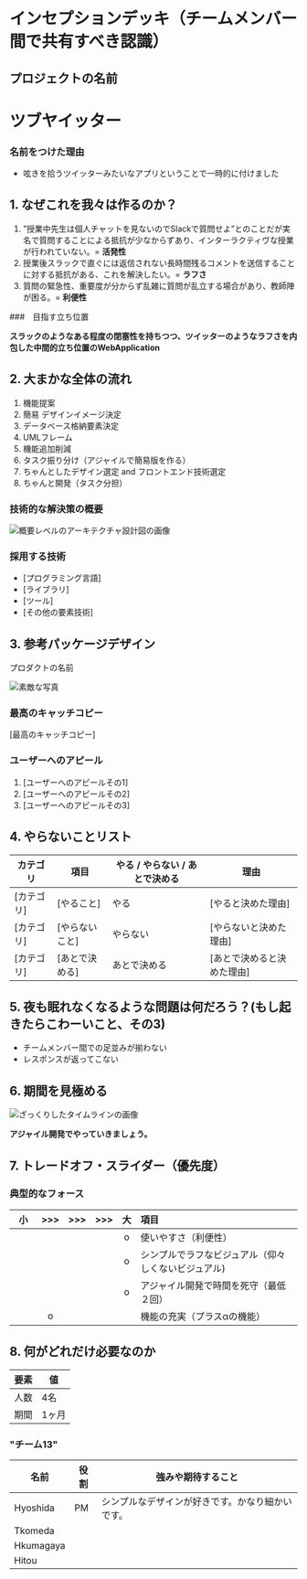 # インセプションデッキ（チームメンバー間で共有すべき認識）

## プロジェクトの名前

# ツブヤイッター

### 名前をつけた理由

- 呟きを拾うツイッターみたいなアプリということで一時的に付けました

<div style="page-break-before:always">
</div>

## 1\. なぜこれを我々は作るのか？

1. ”授業中先生は個人チャットを見ないのでSlackで質問せよ”とのことだが実名で質問することによる抵抗が少なからずあり、インターラクティヴな授業が行われていない。= **活発性**
2. 授業後スラックで直ぐには返信されない長時間残るコメントを送信することに対する抵抗がある、これを解決したい。= **ラフさ**
3. 質問の緊急性、重要度が分からず乱雑に質問が乱立する場合があり、教師陣が困る。= **利便性**

###　目指す立ち位置

**スラックのようなある程度の閉塞性を持ちつつ、ツイッターのようなラフさを内包した中間的立ち位置のWebApplication**

<div style="page-break-before:always">
</div>


## 2\. 大まかな全体の流れ　　　　　　　　　　　　　　　　　　　　　　　　　　　　　　　　　<!-- 未決定 -->

1. 機能提案
2. 簡易 デザインイメージ決定
3. データベース格納要素決定
4. UMLフレーム
5. 機能追加削減
6. タスク振り分け（アジャイルで簡易版を作る）
7. ちゃんとしたデザイン選定 and フロントエンド技術選定
8. ちゃんと開発（タスク分担）

### 技術的な解決策の概要                                                          

![概要レベルのアーキテクチャ設計図の画像]()

### 採用する技術

- [プログラミング言語]
- [ライブラリ]
- [ツール]
- [その他の要素技術]

<div style="page-break-before:always">
</div>


## 3\. 参考パッケージデザイン　                                                      <!-- 未決定 -->

プロダクトの名前

![素敵な写真]()

### 最高のキャッチコピー

[最高のキャッチコピー]

### ユーザーへのアピール

1. [ユーザーへのアピールその1]
2. [ユーザーへのアピールその2]
3. [ユーザーへのアピールその3]

<div style="page-break-before:always">
</div>

## 4\. やらないことリスト                                                             <!-- 未決定 -->

カテゴリ   | 項目       | やる / やらない / あとで決める | 理由
------ | -------- | ------------------ | --------------
[カテゴリ] | [やること]   | やる                 | [やると決めた理由]
[カテゴリ] | [やらないこと] | やらない               | [やらないと決めた理由]
[カテゴリ] | [あとで決める] | あとで決める             | [あとで決めると決めた理由]

<div style="page-break-before:always">
</div>


## 5\. 夜も眠れなくなるような問題は何だろう？(もし起きたらこわーいこと、その3)

- チームメンバー間での足並みが揃わない
- レスポンスが返ってこない

<div style="page-break-before:always">
</div>

## 6\. 期間を見極める                                                                 <!-- 未決定 -->

![ざっくりしたタイムラインの画像]()

**アジャイル開発でやっていきましょう。**

<div style="page-break-before:always">
</div>

## 7\. トレードオフ・スライダー（優先度）

### 典型的なフォース

|  小　|  >>>  |  >>>  |  >>>  |  大  | 項目                       |
| :---: | :---: | :---: | :---: | :---: | :------------------------ |
|      |       |       |       |   o    |  使いやすさ（利便性）|
|       |     |       |       |   o    |  シンプルでラフなビジュアル（仰々しくないビジュアル) | 
|       |       |      |       |   o    |  アジャイル開発で時間を死守（最低２回）|
|       |    o   |       |   　   |       |  機能の充実（プラスαの機能）  |


<div style="page-break-before:always">
</div>

## 8\. 何がどれだけ必要なのか                                                         <!-- 未決定 -->

要素 | 値
--- | -----
人数 | 4名
期間 | 1ヶ月

### "チーム13"

名前  | 役割     | 強みや期待すること
---- | ------- | ---------------------------------------------------------
Hyoshida  | PM | シンプルなデザインが好きです。かなり細かいです。
Tkomeda  |     | 
Hkumagaya  |      |
Hitou |      |
